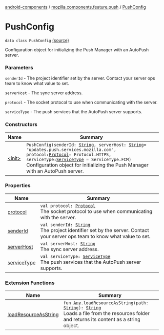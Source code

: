 [android-components](../../index.md) / [mozilla.components.feature.push](../index.md) / [PushConfig](./index.md)

# PushConfig

`data class PushConfig` [(source)](https://github.com/mozilla-mobile/android-components/blob/master/components/feature/push/src/main/java/mozilla/components/feature/push/AutoPushFeature.kt#L429)

Configuration object for initializing the Push Manager with an AutoPush server.

### Parameters

`senderId` - The project identifier set by the server. Contact your server ops team to know what value to set.

`serverHost` - The sync server address.

`protocol` - The socket protocol to use when communicating with the server.

`serviceType` - The push services that the AutoPush server supports.

### Constructors

| Name | Summary |
|---|---|
| [&lt;init&gt;](-init-.md) | `PushConfig(senderId: `[`String`](https://kotlinlang.org/api/latest/jvm/stdlib/kotlin/-string/index.html)`, serverHost: `[`String`](https://kotlinlang.org/api/latest/jvm/stdlib/kotlin/-string/index.html)` = "updates.push.services.mozilla.com", protocol: `[`Protocol`](../-protocol/index.md)` = Protocol.HTTPS, serviceType: `[`ServiceType`](../-service-type/index.md)` = ServiceType.FCM)`<br>Configuration object for initializing the Push Manager with an AutoPush server. |

### Properties

| Name | Summary |
|---|---|
| [protocol](protocol.md) | `val protocol: `[`Protocol`](../-protocol/index.md)<br>The socket protocol to use when communicating with the server. |
| [senderId](sender-id.md) | `val senderId: `[`String`](https://kotlinlang.org/api/latest/jvm/stdlib/kotlin/-string/index.html)<br>The project identifier set by the server. Contact your server ops team to know what value to set. |
| [serverHost](server-host.md) | `val serverHost: `[`String`](https://kotlinlang.org/api/latest/jvm/stdlib/kotlin/-string/index.html)<br>The sync server address. |
| [serviceType](service-type.md) | `val serviceType: `[`ServiceType`](../-service-type/index.md)<br>The push services that the AutoPush server supports. |

### Extension Functions

| Name | Summary |
|---|---|
| [loadResourceAsString](../../mozilla.components.support.test.file/kotlin.-any/load-resource-as-string.md) | `fun `[`Any`](https://kotlinlang.org/api/latest/jvm/stdlib/kotlin/-any/index.html)`.loadResourceAsString(path: `[`String`](https://kotlinlang.org/api/latest/jvm/stdlib/kotlin/-string/index.html)`): `[`String`](https://kotlinlang.org/api/latest/jvm/stdlib/kotlin/-string/index.html)<br>Loads a file from the resources folder and returns its content as a string object. |
